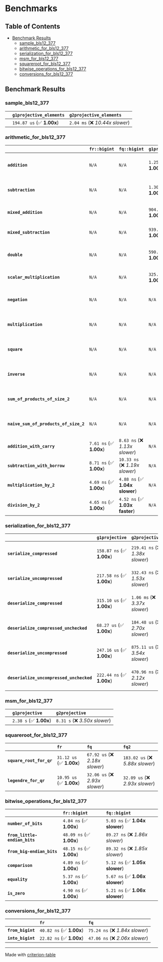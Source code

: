 # Benchmarks

## Table of Contents

- [Benchmark Results](#benchmark-results)
    - [sample_bls12_377](#sample_bls12_377)
    - [arithmetic_for_bls12_377](#arithmetic_for_bls12_377)
    - [serialization_for_bls12_377](#serialization_for_bls12_377)
    - [msm_for_bls12_377](#msm_for_bls12_377)
    - [squareroot_for_bls12_377](#squareroot_for_bls12_377)
    - [bitwise_operations_for_bls12_377](#bitwise_operations_for_bls12_377)
    - [conversions_for_bls12_377](#conversions_for_bls12_377)

## Benchmark Results

### sample_bls12_377

|        | `g1projective_elements`          | `g2projective_elements`           |
|:-------|:---------------------------------|:--------------------------------- |
|        | `194.87 us` (✅ **1.00x**)        | `2.04 ms` (❌ *10.44x slower*)     |

### arithmetic_for_bls12_377

|                                       | `fr::bigint`            | `fq::bigint`                    | `g1projective`            | `g2projective`                 | `fq2`                            | `fq12`                            | `fq`                              | `fr`                              |
|:--------------------------------------|:------------------------|:--------------------------------|:--------------------------|:-------------------------------|:---------------------------------|:----------------------------------|:----------------------------------|:--------------------------------- |
| **`addition`**                        | `N/A`                   | `N/A`                           | `1.25 us` (✅ **1.00x**)   | `4.80 us` (❌ *3.84x slower*)   | `23.30 ns` (🚀 **53.65x faster**) | `179.63 ns` (🚀 **6.96x faster**)  | `12.53 ns` (🚀 **99.77x faster**)  | `8.77 ns` (🚀 **142.51x faster**)  |
| **`subtraction`**                     | `N/A`                   | `N/A`                           | `1.30 us` (✅ **1.00x**)   | `4.85 us` (❌ *3.74x slower*)   | `23.31 ns` (🚀 **55.69x faster**) | `162.24 ns` (🚀 **8.00x faster**)  | `12.75 ns` (🚀 **101.77x faster**) | `8.81 ns` (🚀 **147.35x faster**)  |
| **`mixed_addition`**                  | `N/A`                   | `N/A`                           | `904.56 ns` (✅ **1.00x**) | `3.44 us` (❌ *3.80x slower*)   | `N/A`                            | `N/A`                             | `N/A`                             | `N/A`                             |
| **`mixed_subtraction`**               | `N/A`                   | `N/A`                           | `939.55 ns` (✅ **1.00x**) | `3.47 us` (❌ *3.70x slower*)   | `N/A`                            | `N/A`                             | `N/A`                             | `N/A`                             |
| **`double`**                          | `N/A`                   | `N/A`                           | `590.71 ns` (✅ **1.00x**) | `2.27 us` (❌ *3.84x slower*)   | `12.33 ns` (🚀 **47.90x faster**) | `73.74 ns` (🚀 **8.01x faster**)   | `7.15 ns` (🚀 **82.61x faster**)   | `5.92 ns` (🚀 **99.81x faster**)   |
| **`scalar_multiplication`**           | `N/A`                   | `N/A`                           | `325.68 us` (✅ **1.00x**) | `1.16 ms` (❌ *3.57x slower*)   | `N/A`                            | `N/A`                             | `N/A`                             | `N/A`                             |
| **`negation`**                        | `N/A`                   | `N/A`                           | `N/A`                     | `N/A`                          | `22.92 ns` (❌ *3.72x slower*)    | `93.73 ns` (❌ *15.20x slower*)    | `18.80 ns` (❌ *3.05x slower*)     | `6.16 ns` (✅ **1.00x**)           |
| **`multiplication`**                  | `N/A`                   | `N/A`                           | `N/A`                     | `N/A`                          | `271.01 ns` (❌ *6.30x slower*)   | `7.10 us` (❌ *164.90x slower*)    | `76.31 ns` (❌ *1.77x slower*)     | `43.05 ns` (✅ **1.00x**)          |
| **`square`**                          | `N/A`                   | `N/A`                           | `N/A`                     | `N/A`                          | `243.17 ns` (❌ *6.67x slower*)   | `5.01 us` (❌ *137.34x slower*)    | `66.38 ns` (❌ *1.82x slower*)     | `36.46 ns` (✅ **1.00x**)          |
| **`inverse`**                         | `N/A`                   | `N/A`                           | `N/A`                     | `N/A`                          | `15.12 us` (❌ *2.14x slower*)    | `27.46 us` (❌ *3.89x slower*)     | `14.79 us` (❌ *2.09x slower*)     | `7.07 us` (✅ **1.00x**)           |
| **`sum_of_products_of_size_2`**       | `N/A`                   | `N/A`                           | `N/A`                     | `N/A`                          | `587.31 ns` (❌ *9.54x slower*)   | `14.58 us` (❌ *236.83x slower*)   | `117.72 ns` (❌ *1.91x slower*)    | `61.56 ns` (✅ **1.00x**)          |
| **`naive_sum_of_products_of_size_2`** | `N/A`                   | `N/A`                           | `N/A`                     | `N/A`                          | `577.86 ns` (❌ *6.48x slower*)   | `14.48 us` (❌ *162.24x slower*)   | `162.02 ns` (❌ *1.82x slower*)    | `89.24 ns` (✅ **1.00x**)          |
| **`addition_with_carry`**             | `7.61 ns` (✅ **1.00x**) | `8.63 ns` (❌ *1.13x slower*)    | `N/A`                     | `N/A`                          | `N/A`                            | `N/A`                             | `N/A`                             | `N/A`                             |
| **`subtraction_with_borrow`**         | `8.71 ns` (✅ **1.00x**) | `10.33 ns` (❌ *1.19x slower*)   | `N/A`                     | `N/A`                          | `N/A`                            | `N/A`                             | `N/A`                             | `N/A`                             |
| **`multiplication_by_2`**             | `4.69 ns` (✅ **1.00x**) | `4.88 ns` (✅ **1.04x slower**)  | `N/A`                     | `N/A`                          | `N/A`                            | `N/A`                             | `N/A`                             | `N/A`                             |
| **`division_by_2`**                   | `4.65 ns` (✅ **1.00x**) | `4.52 ns` (✅ **1.03x faster**)  | `N/A`                     | `N/A`                          | `N/A`                            | `N/A`                             | `N/A`                             | `N/A`                             |

### serialization_for_bls12_377

|                                          | `g1projective`            | `g2projective`                   | `fr`                               | `fq`                               | `fq2`                               | `fq12`                            |
|:-----------------------------------------|:--------------------------|:---------------------------------|:-----------------------------------|:-----------------------------------|:------------------------------------|:--------------------------------- |
| **`serialize_compressed`**               | `158.87 ns` (✅ **1.00x**) | `219.41 ns` (❌ *1.38x slower*)   | `30.74 ns` (🚀 **5.17x faster**)    | `56.59 ns` (🚀 **2.81x faster**)    | `110.23 ns` (✅ **1.44x faster**)    | `697.21 ns` (❌ *4.39x slower*)    |
| **`serialize_uncompressed`**             | `217.58 ns` (✅ **1.00x**) | `332.43 ns` (❌ *1.53x slower*)   | `31.17 ns` (🚀 **6.98x faster**)    | `55.62 ns` (🚀 **3.91x faster**)    | `110.43 ns` (🚀 **1.97x faster**)    | `698.95 ns` (❌ *3.21x slower*)    |
| **`deserialize_compressed`**             | `315.10 us` (✅ **1.00x**) | `1.06 ms` (❌ *3.37x slower*)     | `52.53 ns` (🚀 **5998.07x faster**) | `92.65 ns` (🚀 **3400.84x faster**) | `210.60 ns` (🚀 **1496.17x faster**) | `1.28 us` (🚀 **246.68x faster**)  |
| **`deserialize_compressed_unchecked`**   | `68.27 us` (✅ **1.00x**)  | `184.48 us` (❌ *2.70x slower*)   | `52.53 ns` (🚀 **1299.70x faster**) | `92.67 ns` (🚀 **736.72x faster**)  | `210.60 ns` (🚀 **324.19x faster**)  | `1.28 us` (🚀 **53.41x faster**)   |
| **`deserialize_uncompressed`**           | `247.16 us` (✅ **1.00x**) | `875.11 us` (❌ *3.54x slower*)   | `52.39 ns` (🚀 **4717.84x faster**) | `92.47 ns` (🚀 **2672.85x faster**) | `209.81 ns` (🚀 **1178.01x faster**) | `1.28 us` (🚀 **192.58x faster**)  |
| **`deserialize_uncompressed_unchecked`** | `222.44 ns` (✅ **1.00x**) | `470.96 ns` (❌ *2.12x slower*)   | `52.39 ns` (🚀 **4.25x faster**)    | `92.64 ns` (🚀 **2.40x faster**)    | `209.83 ns` (✅ **1.06x faster**)    | `1.28 us` (❌ *5.75x slower*)      |

### msm_for_bls12_377

|        | `g1projective`          | `g2projective`                 |
|:-------|:------------------------|:------------------------------ |
|        | `2.38 s` (✅ **1.00x**)  | `8.31 s` (❌ *3.50x slower*)    |

### squareroot_for_bls12_377

|                          | `fr`                     | `fq`                            | `fq2`                             |
|:-------------------------|:-------------------------|:--------------------------------|:--------------------------------- |
| **`square_root_for_qr`** | `31.12 us` (✅ **1.00x**) | `67.92 us` (❌ *2.18x slower*)   | `183.02 us` (❌ *5.88x slower*)    |
| **`legendre_for_qr`**    | `10.95 us` (✅ **1.00x**) | `32.06 us` (❌ *2.93x slower*)   | `32.09 us` (❌ *2.93x slower*)     |

### bitwise_operations_for_bls12_377

|                               | `fr::bigint`             | `fq::bigint`                     |
|:------------------------------|:-------------------------|:-------------------------------- |
| **`number_of_bits`**          | `4.84 ns` (✅ **1.00x**)  | `5.03 ns` (✅ **1.04x slower**)   |
| **`from_little-endian_bits`** | `48.09 ns` (✅ **1.00x**) | `89.27 ns` (❌ *1.86x slower*)    |
| **`from_big-endian_bits`**    | `48.15 ns` (✅ **1.00x**) | `89.32 ns` (❌ *1.85x slower*)    |
| **`comparison`**              | `4.89 ns` (✅ **1.00x**)  | `5.12 ns` (✅ **1.05x slower**)   |
| **`equality`**                | `5.37 ns` (✅ **1.00x**)  | `5.67 ns` (✅ **1.06x slower**)   |
| **`is_zero`**                 | `4.90 ns` (✅ **1.00x**)  | `5.21 ns` (✅ **1.06x slower**)   |

### conversions_for_bls12_377

|                   | `fr`                     | `fq`                             |
|:------------------|:-------------------------|:-------------------------------- |
| **`from_bigint`** | `40.82 ns` (✅ **1.00x**) | `75.24 ns` (❌ *1.84x slower*)    |
| **`into_bigint`** | `22.82 ns` (✅ **1.00x**) | `47.06 ns` (❌ *2.06x slower*)    |

---
Made with [criterion-table](https://github.com/nu11ptr/criterion-table)

